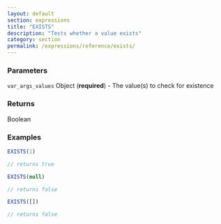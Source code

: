 ```yaml
---
layout: default
section: expressions
title: "EXISTS"
description: "Tests whether a value exists"
category: section
permalink: /expressions/reference/exists/
---
```


### Parameters

`var_args_values` Object (__required__) - The value(s) to check for existence

### Returns

Boolean

### Examples

```js
EXISTS(1)

// returns true
```


```js
EXISTS(null)

// returns false
```


```js
EXISTS([])

// returns false
```